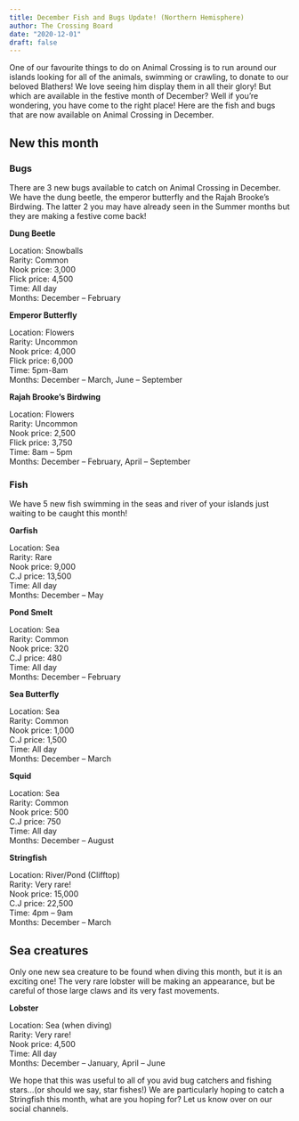 ```yaml
---
title: December Fish and Bugs Update! (Northern Hemisphere)
author: The Crossing Board
date: "2020-12-01"
draft: false
---
```


One of our favourite things to do on Animal Crossing is to run around our islands looking for all of the animals, swimming or crawling, to donate to our beloved Blathers! We love seeing him display them in all their glory! But which are available in the festive month of December? Well if you’re wondering, you have come to the right place! Here are the fish and bugs that are now available on Animal Crossing in December.

## New this month

### Bugs

There are 3 new bugs available to catch on Animal Crossing in December. We have the dung beetle, the emperor butterfly and the Rajah Brooke’s Birdwing. The latter 2 you may have already seen in the Summer months but they are making a festive come back!

**Dung Beetle**

Location: Snowballs<br />
Rarity: Common<br />
Nook price: 3,000<br />
Flick price: 4,500<br />
Time: All day<br />
Months: December – February

**Emperor Butterfly**

Location: Flowers<br />
Rarity: Uncommon<br />
Nook price: 4,000<br />
Flick price: 6,000<br />
Time: 5pm-8am<br />
Months: December – March, June – September

**Rajah Brooke’s Birdwing**

Location: Flowers<br />
Rarity: Uncommon<br />
Nook price: 2,500<br />
Flick price: 3,750<br />
Time: 8am – 5pm<br />
Months: December – February, April – September

### Fish

We have 5 new fish swimming in the seas and river of your islands just waiting to be caught this month!

**Oarfish**

Location: Sea<br />
Rarity: Rare<br />
Nook price: 9,000<br />
C.J price: 13,500<br />
Time: All day<br />
Months: December – May

**Pond Smelt**

Location: Sea<br />
Rarity: Common<br />
Nook price: 320<br />
C.J price: 480<br />
Time: All day<br />
Months: December – February

**Sea Butterfly**

Location: Sea<br />
Rarity: Common<br />
Nook price: 1,000<br />
C.J price: 1,500<br />
Time: All day<br />
Months: December – March

**Squid**

Location: Sea<br />
Rarity: Common<br />
Nook price: 500<br />
C.J price: 750<br />
Time: All day<br />
Months: December – August

**Stringfish**

Location: River/Pond (Clifftop)<br />
Rarity: Very rare!<br />
Nook price: 15,000<br />
C.J price: 22,500<br />
Time: 4pm – 9am<br />
Months: December – March

## Sea creatures

Only one new sea creature to be found when diving this month, but it is an exciting one! The very rare lobster will be making an appearance, but be careful of those large claws and its very fast movements.

**Lobster**

Location: Sea (when diving)<br />
Rarity: Very rare!<br />
Nook price: 4,500<br />
Time: All day<br />
Months: December – January, April – June

We hope that this was useful to all of you avid bug catchers and fishing stars…(or should we say, star fishes!) We are particularly hoping to catch a Stringfish this month, what are you hoping for? Let us know over on our social channels.
